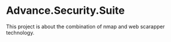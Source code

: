 # Advance.Security.Suite
This project is about the combination of nmap and web scarapper technology.

